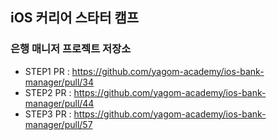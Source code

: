 ## iOS 커리어 스타터 캠프

### 은행 매니저 프로젝트 저장소

- STEP1 PR : https://github.com/yagom-academy/ios-bank-manager/pull/34
- STEP2 PR : https://github.com/yagom-academy/ios-bank-manager/pull/44
- STEP3 PR : https://github.com/yagom-academy/ios-bank-manager/pull/57
